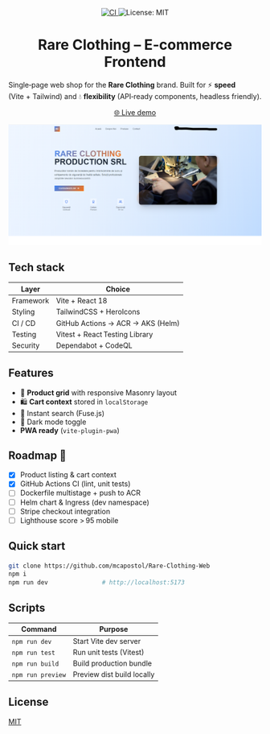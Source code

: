 <!-- Badges row -->
<p align="center">
  <a href="https://github.com/mcapostol/Rare-Clothing-Web/actions/workflows/ci.yml">
    <img alt="CI" src="https://github.com/mcapostol/Rare-Clothing-Web/actions/workflows/ci.yml/badge.svg?branch=main&style=flat-square">
  </a>
  
  </a>
  <img alt="License: MIT" src="https://img.shields.io/badge/License-MIT-yellow.svg?style=flat-square">
</p>

<h1 align="center">Rare Clothing – E‑commerce Frontend</h1>

Single‑page web shop for the **Rare Clothing** brand. Built for ⚡ **speed** (Vite + Tailwind) and 💧 **flexibility** (API‑ready components, headless friendly).

<!-- live -->
<p align="center">
  <a href="https://mcapostol.github.io/Rare-Clothing-Web/" target="_blank">🌐 Live demo</a>
</p>

<!-- screenshot -->
<p align="center">
  <img src="public/screenshot.png" width="720" alt="Homepage screenshot">
</p>

## Tech stack

| Layer | Choice |
|-------|--------|
| Framework | Vite + React 18 |
| Styling | TailwindCSS + HeroIcons |
| CI / CD | GitHub Actions → ACR → AKS (Helm) |
| Testing | Vitest + React Testing Library |
| Security | Dependabot + CodeQL |

## Features

- 🛒 **Product grid** with responsive Masonry layout  
- 🛍️ **Cart context** stored in `localStorage`  
- 🔎 Instant search (Fuse.js)  
- 🌙 Dark mode toggle  
- **PWA ready** (`vite-plugin-pwa`)  

## Roadmap 🚀

- [x] Product listing & cart context  
- [x] GitHub Actions CI (lint, unit tests)  
- [ ] Dockerfile multistage + push to ACR  
- [ ] Helm chart & Ingress (dev namespace)  
- [ ] Stripe checkout integration  
- [ ] Lighthouse score > 95 mobile  

## Quick start

```bash
git clone https://github.com/mcapostol/Rare-Clothing-Web
npm i
npm run dev               # http://localhost:5173
```

## Scripts

| Command | Purpose |
|---------|---------|
| `npm run dev` | Start Vite dev server |
| `npm run test` | Run unit tests (Vitest) |
| `npm run build` | Build production bundle |
| `npm run preview` | Preview dist build locally |

## License

[MIT](LICENSE)
